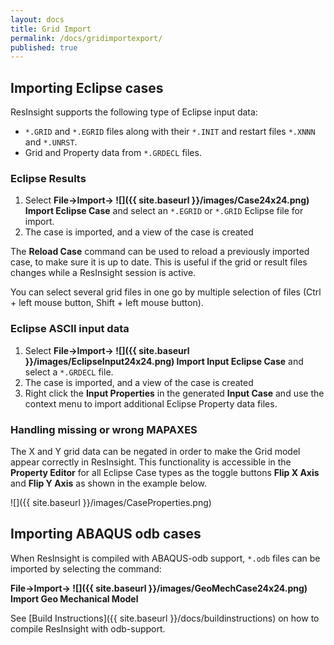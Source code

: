 ```yaml
---
layout: docs
title: Grid Import
permalink: /docs/gridimportexport/
published: true
---
```


## Importing Eclipse cases 
ResInsight supports the following type of Eclipse input data:

- `*.GRID` and `*.EGRID` files along with their `*.INIT` and restart files `*.XNNN` and `*.UNRST`. 
- Grid and Property data from  `*.GRDECL` files.

### Eclipse Results
1. Select **File->Import-> ![]({{ site.baseurl }}/images/Case24x24.png) Import Eclipse Case**  and select an `*.EGRID` or `*.GRID` Eclipse file for import.
2. The case is imported, and a view of the case is created

The **Reload Case** command can be used to reload a previously imported case, to make sure it is up to date. This is useful if the grid or result files changes while a ResInsight session is active.

<div class="note">
You can select several grid files in one go by multiple selection of files (Ctrl + left mouse button, Shift + left mouse button). 
</div>


### Eclipse ASCII input data
1. Select **File->Import-> ![]({{ site.baseurl }}/images/EclipseInput24x24.png) Import Input Eclipse Case** and select a `*.GRDECL` file.
2. The case is imported, and a view of the case is created
3. Right click the **Input Properties** in the generated **Input Case** and use the context menu to import additional Eclipse Property data files.

### Handling missing or wrong MAPAXES

The X and Y grid data can be negated in order to make the Grid model appear correctly in ResInsight. This functionality is accessible in the **Property Editor** for all Eclipse Case types as the toggle buttons **Flip X Axis** and **Flip Y Axis** as shown in the example below.
 
![]({{ site.baseurl }}/images/CaseProperties.png)

## Importing ABAQUS odb cases
When ResInsight is compiled with ABAQUS-odb support, `*.odb` files can be imported by selecting the command:

**File->Import-> ![]({{ site.baseurl }}/images/GeoMechCase24x24.png) Import Geo Mechanical Model** 

See [Build Instructions]({{ site.baseurl }}/docs/buildinstructions) on how to compile ResInsight with odb-support.
